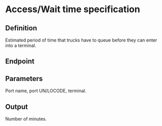 # Access/Wait time specification

## Definition
Estimated period of time that trucks have to queue before they can enter into a terminal.
## Endpoint
## Parameters
Port name, port UN/LOCODE, terminal.
## Output 
Number of minutes.